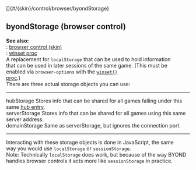 []{#/{skin}/control/browser/byondStorage}    
## byondStorage (browser control)    
**See also:**    
:   [browser control (skin)](/ref/%7Bskin%7D/control/browser)    
:   [winset proc](/ref/proc/winset)    
A replacement for `localStorage` that can be used to hold information    
that can be used in later sessions of the same game. (This must be    
enabled via `browser-options` with the [`winset()`    
proc](/ref/proc/winset).)    
There are three actual storage objects you can use:    
  --------------- ----------------------------------------------------------------------------------------------------    
  hubStorage      Stores info that can be shared for all games falling under this same [hub entry](/ref/world/var/hub).    
  serverStorage   Stores info that can be shared for all games using this same server address.    
  domainStorage   Same as serverStorage, but ignores the connection port.    
  --------------- ----------------------------------------------------------------------------------------------------    
Interacting with these storage objects is done in JavaScript, the same    
way you would use `localStorage` or `sessionStorage`.    
Note: Technically `localStorage` does work, but because of the way BYOND    
handles browser controls it acts more like `sessionStorage` in practice.  